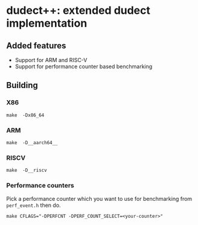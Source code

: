 dudect++: extended dudect implementation
=======================================

## Added features
- Support for ARM and RISC-V
- Support for performance counter based benchmarking 

## Building
### X86
   ```make  -Dx86_64```
### ARM
   ```make  -D__aarch64__```
### RISCV
   ```make  -D__riscv```
### Performance counters
   Pick a performance counter which you want to use for benchmarking from `perf_event.h`
   then do.

   ```make CFLAGS="-DPERFCNT -DPERF_COUNT_SELECT=<your-counter>"```